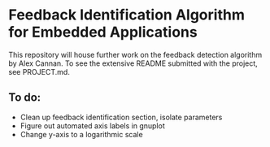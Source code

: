 # Feedback Identification Algorithm for Embedded Applications

This repository will house further work on the feedback detection algorithm by Alex Cannan. To see the extensive README submitted with the project, see PROJECT.md.

## To do:

- Clean up feedback identification section, isolate parameters
- Figure out automated axis labels in gnuplot
- Change y-axis to a logarithmic scale

